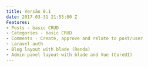 ```yaml
---
title: Versão 0.1
date: 2017-03-31 21:55:00 Z
Features:
- Posts - basic CRUD
- Categories - basic CRUD
- Comments - Create, approve and relate to post/user
- Laravel auth
- Blog layout with blade (Renda)
- Admin panel layout with blade and Vue (CoreUI)
---
```


